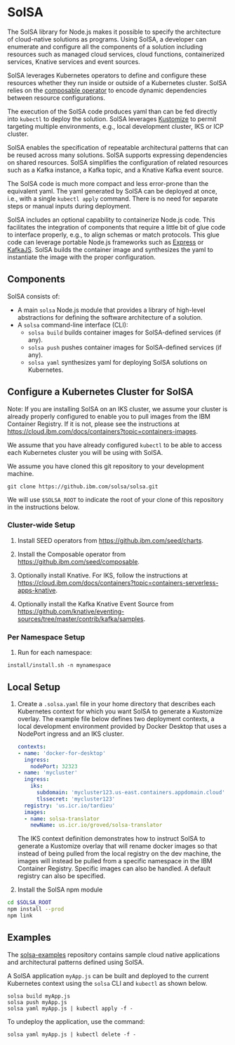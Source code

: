 # SolSA

The SolSA library for Node.js makes it possible to specify the architecture of
cloud-native solutions as programs. Using SolSA, a developer can enumerate and
configure all the components of a solution including resources such as managed
cloud services, cloud functions, containerized services, Knative services and
event sources.

SolSA leverages Kubernetes operators to define and configure these resources
whether they run inside or outside of a Kubernetes cluster. SolSA relies on the
[composable operator](https://github.ibm.com/seed/composable) to encode dynamic
dependencies between resource configurations.

The execution of the SolSA code produces yaml than can be fed directly into
`kubectl` to deploy the solution. SolSA leverages
[Kustomize](https://github.com/kubernetes-sigs/kustomize) to permit targeting
multiple environments, e.g., local development cluster, IKS or ICP cluster.

SolSA enables the specification of repeatable architectural patterns that can be
reused across many solutions. SolSA supports expressing dependencies on shared
resources. SolSA simplifies the configuration of related resources such as a
Kafka instance, a Kafka topic, and a Knative Kafka event source.

The SolSA code is much more compact and less error-prone than the equivalent
yaml. The yaml generated by SolSA can be deployed at once, i.e., with a single
`kubectl apply` command. There is no need for separate steps or manual inputs
during deployment.

SolSA includes an optional capability to containerize Node.js code. This
facilitates the integration of components that require a little bit of glue code
to interface properly, e.g., to align schemas or match protocols. This glue code
can leverage portable Node.js frameworks such as
[Express](https://expressjs.com) or [KafkaJS](https://kafka.js.org). SolSA
builds the container image and synthesizes the yaml to instantiate the image
with the proper configuration.

## Components

SolSA consists of:
- A main `solsa` Node.js module that provides a library of high-level
  abstractions for defining the software architecture of a solution.
- A `solsa` command-line interface (CLI):
  - `solsa build` builds container images for SolSA-defined services (if any).
  - `solsa push` pushes container images for SolSA-defined services (if any).
  - `solsa yaml` synthesizes yaml for deploying SolSA solutions on Kubernetes.

## Configure a Kubernetes Cluster for SolSA

Note: If you are installing SolSA on an IKS cluster, we assume your cluster is
already properly configured to enable you to pull images from the IBM Container
Registry.  If it is not, please see the instructions at
https://cloud.ibm.com/docs/containers?topic=containers-images. 

We assume that you have already configured `kubectl` to be able to access each
Kubernetes cluster you will be using with SolSA.

We assume you have cloned this git repository to your development machine.
```shell
git clone https://github.ibm.com/solsa/solsa.git
```
We will use `$SOLSA_ROOT` to indicate the root of your clone of this repository
in the instructions below.


### Cluster-wide Setup

1. Install SEED operators from https://github.ibm.com/seed/charts.

2. Install the Composable operator from https://github.ibm.com/seed/composable.

3. Optionally install Knative. For IKS, follow the instructions at
   https://cloud.ibm.com/docs/containers?topic=containers-serverless-apps-knative.

4. Optionally install the Kafka Knative Event Source from
   https://github.com/knative/eventing-sources/tree/master/contrib/kafka/samples.

### Per Namespace Setup

1. Run for each namespace:
```shell
install/install.sh -n mynamespace
```

## Local Setup

1. Create a `.solsa.yaml` file in your home directory that describes each
   Kubernetes context for which you want SolSA to generate a Kustomize overlay.
   The example file below defines two deployment contexts, a local development
   environment provided by Docker Desktop that uses a NodePort ingress and an
   IKS cluster.
   ```yaml
   contexts:
   - name: 'docker-for-desktop'
     ingress:
       nodePort: 32323
   - name: 'mycluster'
     ingress:
       iks:
         subdomain: 'mycluster123.us-east.containers.appdomain.cloud'
         tlssecret: 'mycluster123'
     registry: 'us.icr.io/tardieu'
     images:
     - name: solsa-translator
       newName: us.icr.io/groved/solsa-translator
   ```
   The IKS context definition demonstrates how to instruct SolSA to generate a
   Kustomize overlay that will rename docker images so that instead of being
   pulled from the local registry on the dev machine, the images will instead be
   pulled from a specific namespace in the IBM Container Registry. Specific
   images can also be handled. A default registry can also be specified.

2. Install the SolSA npm module

```sh
cd $SOLSA_ROOT
npm install --prod
npm link
```

## Examples

The [solsa-examples](https://github.ibm.com/solsa/solsa-examples) repository
contains sample cloud native applications and architectural patterns defined
using SolSA.

A SolSA application `myApp.js` can be built and deployed to the current
Kubernetes context using the `solsa` CLI and `kubectl` as shown below.
```shell
solsa build myApp.js
solsa push myApp.js
solsa yaml myApp.js | kubectl apply -f -
```
To undeploy the application, use the command:
```shell
solsa yaml myApp.js | kubectl delete -f -
```
